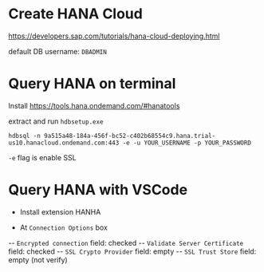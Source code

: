 # Create HANA Cloud

https://developers.sap.com/tutorials/hana-cloud-deploying.html

default DB username: `DBADMIN`

# Query HANA on terminal

Install https://tools.hana.ondemand.com/#hanatools

extract and run `hdbsetup.exe`

```
hdbsql -n 9a515a48-184a-456f-bc52-c402b68554c9.hana.trial-us10.hanacloud.ondemand.com:443 -e -u YOUR_USERNAME -p YOUR_PASSWORD
```

`-e` flag is enable SSL

# Query HANA with VSCode

- Install extension HANHA

- At `Connection Options` box

-- `Encrypted connection` field: checked
-- `Validate Server Certificate` field: checked
-- `SSL Crypto Provider` field: empty
-- `SSL Trust Store` field: empty (not verify)
